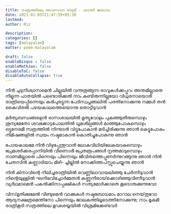 ```yaml
---
title: സത്രത്തിലെ അവസാന രാത്രി - ശാന്തി ജയറാം 
date: 2021-01-05T21:47:59+05:30
lastmod: 
author: Riz

description: 
categories: []
tags: [malayalam]
matter: poem-malayalam

draft: false
enableDisqus : false
enableMathJax: false
disableToC: false
disableAutoCollapse: true
---
```


നിന്‍ ചുടുനിശ്വാസമെന്‍ ചില്ലയില്‍
വന്നുതൂങ്ങുന്ന രാവുകള്‍ക്കപ്പുറം 
അന്തമില്ലാതെ നീളുന്ന പാതയില്‍
പണ്ടൊരിക്കല്‍ നാം കണ്ടിരുന്നില്ലയോ
വിധുരനായൊരീ രാത്രിയെപ്പിന്നെയും
കരിപുരട്ടുന്ന പേടിസ്വപ്നങ്ങലില്‍ 
പരതിനോക്കുന്നു നമ്മള്‍ തന്‍ കൈവിരല്‍
പഴയകാലത്തെയൊന്നു തൊട്ടീടുവാന്‍

മര്‍ത്യബന്ധങ്ങളെന്‍ രാസശാലയില്‍
മൃ‌ത്യുവോളം പുകഞ്ഞുതീരുമ്പൊഴും 
ശൂന്യമേതോ ശവക്കോട്ടപോലതില്‍
ധൂമശില്പങ്ങള്‍ മാഞ്ഞുപോകുമ്പൊഴും
ഒട്ടുനേരമീ സത്രത്തില്‍ നിന്നുടന്‍
വിട്ടുപോകാന്‍ മടിച്ചിരിക്കുന്നു ഞാന്‍
കെട്ടുപോകും നിമിഷങ്ങളില്‍ സ്വയം
നഷ്ടമാകാന്‍ കൊതിച്ചുപോകുന്നു ഞാന്‍
 
പോയകാലമേ നിന്‍ വിഴുപ്പേന്തുവാന്‍
ലോകവീഥിയിലേകയാകുമ്പൊഴും
പ്രേമശര്‍ക്കരപ്പാനിയില്‍ വീണൊരീ
പ്രേതരൂപങ്ങള്‍ നൃ‌ത്തമാടുമ്പൊഴും
നാണമില്ലാതെ പിന്നെയും പിന്നെയും 
ജീവിതത്തെപ്പുണര്‍ന്നുറങ്ങുന്നു ഞാന്‍
നിന്‍ ചേതസിന്‍ കണ്ണാടിയാം മിഴി-
ച്ചില്ലില്‍ നോക്കിത്തപസ്സുചെയ്യുന്നു ഞാന്‍

നിന്‍ കിനാവിന്റെ നീലിച്ചരാത്രിയില്‍
വെണ്ണിലാവായലിഞ്ഞു ചേര്‍ന്നീടുവാന്‍
നിന്റെയുള്ളില്‍ ഘനീഭവിച്ചോര്‍മ്മതന്‍
കണ്ണുനീരായ്‌ക്കൊഴിഞ്ഞുവീണീടുവാന്‍
വ്യര്‍ഥമാമെന്‍ പകല്‍ക്കിനാപ്പക്ഷികള്‍ 
സത്യമോര്‍ക്കാതെ കൂടൊരുക്കുന്നുവോ

വിസ്‌മൃതിക്കുമേല്‍ വീണ്ടുമെന്‍ വാക്കുകള്‍
നഷ്ടബോധമാം മാറാല നെയ്‌തുവോ
ആദ്യനക്ഷത്രമെന്തിനോ പിന്നെയും
ജാലകത്തിലൂടെത്തിനോക്കുന്നു; നാം 
മൂകമീ രാത്രികൂടി സത്രത്തിലെ
മൂഢശയ്യയില്‍ വിശ്രമിക്കേണ്ടവര്‍